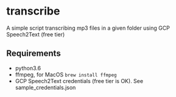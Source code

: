 # transcribe

A simple script transcribing mp3 files in a given folder using GCP Speech2Text (free tier)

## Requirements
- python3.6
- ffmpeg, for MacOS `brew install ffmpeg`
- GCP Speech2Text credentials  (free tier is OK). See sample_credentials.json
